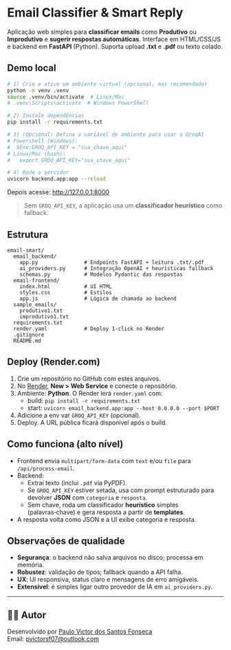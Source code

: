 # Email Classifier & Smart Reply

Aplicação web simples para **classificar emails** como **Produtivo** ou **Improdutivo** e **sugerir respostas automáticas**.
Interface em HTML/CSS/JS e backend em **FastAPI** (Python).
Suporta upload **.txt** e **.pdf** ou texto colado.

## Demo local

```bash
# 1) Crie e ative um ambiente virtual (opcional, mas recomendado)
python -m venv .venv
source .venv/bin/activate  # Linux/Mac
# .venv\Scripts\activate  # Windows PowerShell

# 2) Instale dependências
pip install -r requirements.txt

# 3) (Opcional) Defina a variável de ambiente para usar a GroqAI
# Powershell (Windows):
#  $Env:GROQ_API_KEY = "sua_chave_aqui"
# Linux/Mac (bash):
#   export GROQ_API_KEY="sua_chave_aqui"

# 4) Rode o servidor
uvicorn backend.app:app --reload
```

Depois acesse: http://127.0.0.1:8000

> Sem `GROQ_API_KEY`, a aplicação usa um **classificador heurístico** como fallback.

## Estrutura

```
email-smart/
  email_backend/
    app.py               # Endpoints FastAPI + leitura .txt/.pdf
    ai_providers.py      # Integração OpenAI + heurísticas fallback
    schemas.py           # Modelos Pydantic das respostas
  email-frontend/
    index.html           # UI HTML
    styles.css           # Estilos
    app.js               # Lógica de chamada ao backend
  sample_emails/
    produtivo1.txt
    improdutivo1.txt
  requirements.txt
  render.yaml            # Deploy 1‑click no Render
  .gitignore
  README.md
```

## Deploy (Render.com)

1. Crie um repositório no GitHub com estes arquivos.
2. No [Render](https://render.com), **New > Web Service** e conecte o repositório.
3. Ambiente: **Python**. O Render lerá `render.yaml` com:
   - build: `pip install -r requirements.txt`
   - start: `uvicorn email_backend.app:app --host 0.0.0.0 --port $PORT`
4. Adicione a env var `GROQ_API_KEY` (opcional).
5. Deploy. A URL pública ficará disponível após o build.

## Como funciona (alto nível)

- Frontend envia `multipart/form-data` com `text` e/ou `file` para `/api/process-email`.
- Backend:
  - Extrai texto (inclui `.pdf` via PyPDF).
  - Se `GROQ_API_KEY` estiver setada, usa com prompt estruturado para devolver **JSON** com `categoria` e `resposta`.
  - Sem chave, roda um classificador **heurístico** simples (palavras‑chave) e gera resposta a partir de **templates**.
- A resposta volta como JSON e a UI exibe categoria e resposta.

## Observações de qualidade

- **Segurança**: o backend não salva arquivos no disco; processa em memória.
- **Robustez**: validação de tipos; fallback quando a API falha.
- **UX**: UI responsiva, status claro e mensagens de erro amigáveis.
- **Extensível**: é simples ligar outro provedor de IA em `ai_providers.py`.

---

## 👨‍💻 Autor

Desenvolvido por [Paulo Victor dos Santos Fonseca](https://github.com/victor0psf)  
Email: pvictorsf07@outlook.com
